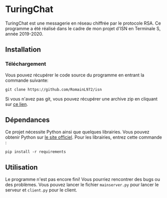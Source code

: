 # TuringChat

TuringChat est une messagerie en réseau chiffrée par le protocole RSA. Ce programme a été réalisé dans le cadre de mon projet d'ISN
en Terminale S, année 2019-2020.

## Installation

### Téléchargement

Vous pouvez récupérer le code source du programme en entrant la commande suivante:
```
git clone https://github.com/RomainL972/isn
```
Si vous n'avez pas git, vous pouvez récupérer une archive zip en cliquant sur [ce lien](//github.com/RomainL972/isn/archive/master.zip).

## Dépendances
Ce projet nécessite Python ainsi que quelques librairies. Vous pouvez
obtenir Python sur [le site officiel](https://www.python.org/downloads/). Pour les librairies, entrez cette commande :
```
pip install -r requirements
```

## Utilisation
Le programme n'est pas encore fini! Vous pourriez rencontrer des bugs ou des problèmes. Vous pouvez lancer le fichier
`mainserver.py` pour lancer le serveur et `client.py` pour le client.
